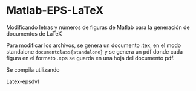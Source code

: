 # Matlab-EPS-LaTeX
Modificando letras y números de figuras de Matlab para la generación de documentos de LaTeX

Para modificar los archivos, se genera un documento .tex, en el modo standalone `documentclass{standalone}` y se genera un pdf donde cada figura en el formato .eps se guarda en una hoja del documento pdf.

Se compila utilizando

Latex-epsdvI
